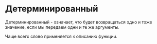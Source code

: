 # Детерминированный

Детерминированный - означает, что будет возвращаться одно и тоже значение, если мы передаем одни и те же аргументы.

Чаще всего слово применяется к описанию функции.
